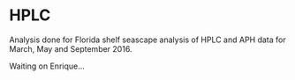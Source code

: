 # HPLC
Analysis done for Florida shelf seascape analysis of HPLC and APH data for March, May and September 2016.

Waiting on Enrique...
